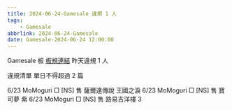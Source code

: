 ```yaml
---
title: 2024-06-24-Gamesale 違規 1 人
tags:
    - Gamesale
abbrlink: 2024-06-24-Gamesale
date: Gamesale-2024-06-24 12:00:00
---
```

Gamesale 板 [板規連結](https://www.ptt.cc/bbs/Gossiping/M.1637425085.A.07D.html)
昨天違規 1 人
<!-- more -->

違規清單
單日不得超過 2 篇

6/23 MoMoguri □ [NS] 售 薩爾達傳說 王國之淚
6/23 MoMoguri □ [NS] 售 寶可夢 紫
6/23 MoMoguri □ [NS] 售 路易吉洋樓 3
